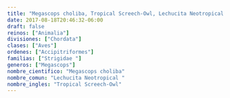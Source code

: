 ```yaml
---
title: "Megascops choliba, Tropical Screech-Owl, Lechucita Neotropical "
date: 2017-08-18T20:46:32-06:00
draft: false
reinos: ["Animalia"]
divisiones: ["Chordata"]
clases: ["Aves"]
ordenes: ["Accipitriformes"]
familias: ["Strigidae "]
generos: ["Megascops"]
nombre_cientifico: "Megascops choliba"
nombre_comun: "Lechucita Neotropical "
nombre_ingles: "Tropical Screech-Owl"
---
```

